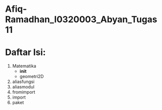 # Afiq-Ramadhan_I0320003_Abyan_Tugas11
# Daftar Isi:
1. Matematika
   - __init__
   - geometri2D
2. aliasfungsi
3. aliasmodul
4. fromimport
5. import
6. paket
